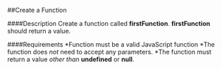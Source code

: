 ##Create a Function

####Description
Create a function called **firstFunction**. **firstFunction** should return a value.

####Requirements
*Function must be a valid JavaScript function
*The function does *not* need to accept any parameters.
*The function must return a value *other than* **undefined** or **null**.